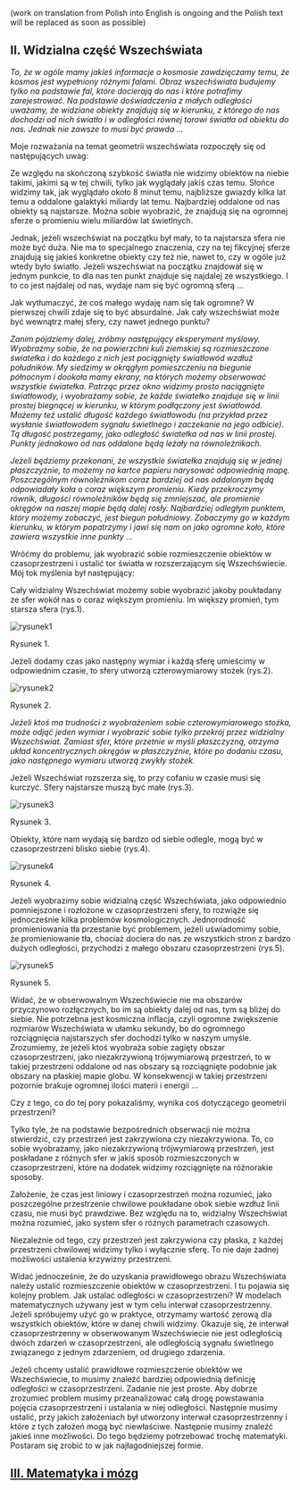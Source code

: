 (work on translation from Polish into English is ongoing and the Polish text will be replaced as soon as possible)

## II. Widzialna część Wszechświata

*To, że w ogóle mamy jakieś informacje o kosmosie zawdzięczamy temu, że kosmos jest wypełniony różnymi falami.
Obraz wszechświata budujemy tylko na podstawie fal, które docierają do nas i które potrafimy zarejestrować.
Na podstawie doświadczenia z małych odległości uważamy, że widziane obiekty znajdują się w kierunku,
z którego do nas dochodzi od nich światło i w odległości równej torowi światła od obiektu do nas.
Jednak nie zawsze to musi być prawda ...*

Moje rozważania na temat geometrii wszechświata rozpoczęły się od następujących uwag:

Ze względu na skończoną szybkość światła nie widzimy obiektów na niebie takimi, jakimi są w tej chwili,
tylko jak wyglądały jakiś czas temu. Słońce widzimy tak, jak wyglądało około 8 minut temu,
najbliższe gwiazdy kilka lat temu a oddalone galaktyki miliardy lat temu.
Najbardziej oddalone od nas obiekty są najstarsze.
Można sobie wyobrazić, że znajdują się na ogromnej sferze o promieniu wielu miliardów lat świetlnych.

Jednak, jeżeli wszechświat na początku był mały, to ta najstarsza sfera nie może być duża.
Nie ma to specjalnego znaczenia, czy na tej fikcyjnej sferze znajdują się jakieś konkretne obiekty
czy też nie, nawet to, czy w ogóle już wtedy było światło.
Jeżeli wszechświat na początku znajdował się w jednym punkcie, to dla nas ten punkt znajduje się najdalej
ze wszystkiego. I to co jest najdalej od nas, wydaje nam się być ogromną sferą ...

Jak wytłumaczyć, że coś małego wydaję nam się tak ogromne? W pierwszej chwili zdaje się to być absurdalne.
Jak cały wszechświat może być wewnątrz małej sfery, czy nawet jednego punktu? 

*Zanim pójdziemy dalej, zróbmy następujący eksperyment myślowy.
Wyobraźmy sobie, że na powierzchni kuli ziemskiej są rozmieszczone światełka i do każdego z nich
jest pociągnięty światłowód wzdłuż południków.
My siedzimy w okrągłym pomieszczeniu na biegunie północnym i dookoła mamy ekrany,
na których możemy obserwować wszystkie światełka.
Patrząc przez okno widzimy prosto naciągnięte światłowody, i wyobrażamy sobie,
że każde światełko znajduje się w linii prostej biegnącej w kierunku, w którym podłączony jest światłowód.
Możemy też ustalić długość każdego światłowodu
(na przykład przez wysłanie światłowodem sygnału świetlnego i zaczekanie na jego odbicie).
Tą długość postrzegamy, jako odległość światełka od nas w linii prostej.
Punkty jednakowo od nas oddalone będą leżały na równoleżnikach.*

*Jeżeli będziemy przekonani, że wszystkie światełka znajdują się w jednej płaszczyźnie,
to możemy na kartce papieru narysować odpowiednią mapę.
Poszczególnym równoleżnikom coraz bardziej od nas oddalonym będą odpowiadały koła o coraz większym promieniu.
Kiedy przekroczymy równik, długości równoleżników będą się zmniejszać,
ale promienie okręgów na naszej mapie będą dalej rosły.
Najbardziej odległym punktem, który możemy zobaczyć, jest biegun południowy.
Zobaczymy go w każdym kierunku, w którym popatrzymy i jawi się nam on jako ogromne koło,
które zawiera wszystkie inne punkty ...*

Wróćmy do problemu, jak wyobrazić sobie rozmieszczenie obiektów w czasoprzestrzeni
i ustalić tor światła w rozszerzającym się Wszechświecie. Mój tok myślenia był następujący:

Cały widzialny Wszechświat możemy sobie wyobrazić jakoby poukładany ze sfer wokół nas o coraz większym promieniu.
Im większy promień, tym starsza sfera (rys.1).

![rysunek1](../assets/img/rysunek1.png)

Rysunek 1.

Jeżeli dodamy czas jako następny wymiar i każdą sferę umieścimy w odpowiednim czasie,
to sfery utworzą czterowymiarowy stożek (rys.2).

![rysunek2](../assets/img/rysunek2.png)

Rysunek 2.

*Jeżeli ktoś ma trudności z wyobrażeniem sobie czterowymiarowego stożka,
może odjąć jeden wymiar i wyobrazić sobie tylko przekrój przez widzialny Wszechświat.
Zamiast sfer, które przetnie w myśli płaszczyzną, otrzyma układ koncentrycznych okręgów w płaszczyźnie,
które po dodaniu czasu, jako następnego wymiaru utworzą zwykły stożek.*


Jeżeli Wszechświat rozszerza się, to przy cofaniu w czasie musi się kurczyć. Sfery najstarsze muszą być małe (rys.3). 

![rysunek3](../assets/img/rysunek3.jpg)                       

Rysunek 3.


Obiekty, które nam wydają się bardzo od siebie odlegle, mogą być w czasoprzestrzeni blisko siebie (rys.4).

![rysunek4](../assets/img/rysunek4.jpg)

Rysunek 4.

Jeżeli wyobrazimy sobie widzialną część Wszechświata,
jako odpowiednio pomniejszone i rozłożone w czasoprzestrzeni sfery,
to rozwiąże się jednocześnie kilka problemów kosmologicznych.
Jednorodność promieniowania tła przestanie być problemem, jeżeli uświadomimy sobie,
że promieniowanie tła, chociaż dociera do nas ze wszystkich stron z bardzo dużych odległości,
przychodzi z małego obszaru czasoprzestrzeni (rys.5).

![rysunek5](../assets/img/rysunek5.jpg)

Rysunek 5.

Widać, że w obserwowalnym Wszechświecie nie ma obszarów przyczynowo rozłącznych,
bo im są obiekty dalej od nas, tym są bliżej do siebie.
Nie potrzebna jest kosmiczna inflacja,
czyli ogromne zwiększenie rozmiarów Wszechświata w ułamku sekundy,
bo do ogromnego rozciągnięcia najstarszych sfer dochodzi tylko w naszym umyśle.
Zrozumiemy, że jeżeli ktoś wyobraża sobie zagięty obszar czasoprzestrzeni,
jako niezakrzywioną trójwymiarową przestrzeń, to w takiej przestrzeni
oddalone od nas obszary są rozciągnięte podobnie jak obszary na płaskiej mapie globu.
W konsekwencji w takiej przestrzeni pozornie brakuje ogromnej ilości materii i energii ...

Czy z tego, co do tej pory pokazaliśmy, wynika coś dotyczącego geometrii przestrzeni?

Tylko tyle, że na podstawie bezpośrednich obserwacji nie można stwierdzić,
czy przestrzeń jest zakrzywiona czy niezakrzywiona.
To, co sobie wyobrażamy, jako niezakrzywioną trójwymiarową przestrzeń,
jest poskładane z różnych sfer w jakiś sposób rozmieszczonych w czasoprzestrzeni,
które na dodatek widzimy rozciągnięte na różnorakie sposoby.

Założenie, że czas jest liniowy i czasoprzestrzeń można rozumieć,
jako poszczególne przestrzenie chwilowe poukładane obok siebie wzdłuż linii czasu,
nie musi być prawdziwe. Bez względu na to, widzialny Wszechświat można rozumieć, jako system sfer
o różnych parametrach czasowych.

Niezależnie od tego, czy przestrzeń jest zakrzywiona czy płaska, z każdej przestrzeni chwilowej
widzimy tylko i wyłącznie sferę. To nie daje żadnej możliwości ustalenia krzywizny przestrzeni.

Widać jednocześnie, że do uzyskania prawidłowego obrazu Wszechświata należy ustalić
rozmieszczenie obiektów w czasoprzestrzeni. I tu pojawia się kolejny problem.
Jak ustalać odległości w czasoprzestrzeni? W modelach matematycznych używany jest w tym celu
interwał czasoprzestrzenny. Jeżeli spróbujemy użyć go w praktyce, otrzymamy wartość zerową
dla wszystkich obiektów, które w danej chwili widzimy.
Okazuje się, że interwał czasoprzestrzenny w obserwowanym Wszechświecie nie jest odległością
dwóch zdarzeń w czasoprzestrzeni, ale odległością sygnału świetlnego związanego z jednym zdarzeniem,
od drugiego zdarzenia.

Jeżeli chcemy ustalić prawidłowe rozmieszczenie obiektów we Wszechświecie,
to musimy znaleźć bardziej odpowiednią definicję odległości w czasoprzestrzeni.
Zadanie nie jest proste. Aby dobrze zrozumieć problem musimy przeanalizować całą drogę
powstawania pojęcia czasoprzestrzeni i ustalania w niej odległości.
Następnie musimy ustalić, przy jakich założeniach był utworzony interwał czasoprzestrzenny
i które z tych założeń mogą być niewłaściwe. Następnie musimy znaleźć jakieś inne możliwości.
Do tego będziemy potrzebować trochę matematyki. Postaram się zrobić to w jak najłagodniejszej formie.

## [III. Matematyka i mózg](rozdzial3)
